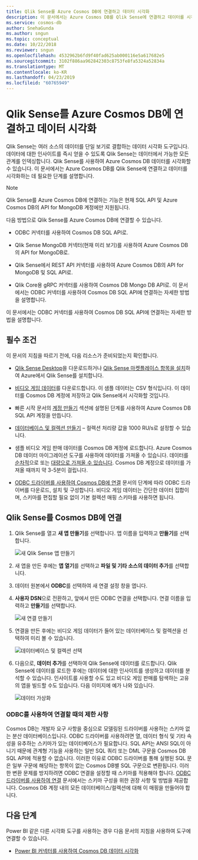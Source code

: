 ```yaml
---
title: Qlik Sense를 Azure Cosmos DB에 연결하고 데이터 시각화
description: 이 문서에서는 Azure Cosmos DB를 Qlik Sense에 연결하고 데이터를 시각화하는 데 필요한 단계를 설명합니다.
ms.service: cosmos-db
author: SnehaGunda
ms.author: sngun
ms.topic: conceptual
ms.date: 10/22/2018
ms.reviewer: sngun
ms.openlocfilehash: 4532962b6fd9f40fad625ab000116e5a617682e5
ms.sourcegitcommit: 3102f886aa962842303c8753fe8fa5324a52834a
ms.translationtype: MT
ms.contentlocale: ko-KR
ms.lasthandoff: 04/23/2019
ms.locfileid: "60765949"
---
```

# <a name="connect-qlik-sense-to-azure-cosmos-db-and-visualize-your-data"></a>Qlik Sense를 Azure Cosmos DB에 연결하고 데이터 시각화

Qlik Sense는 여러 소스의 데이터를 단일 보기로 결합하는 데이터 시각화 도구입니다. 데이터에 대한 인사이트를 즉시 얻을 수 있도록 Qlik Sense는 데이터에서 가능한 모든 관계를 인덱싱합니다. Qlik Sense를 사용하여 Azure Cosmos DB 데이터를 시각화할 수 있습니다. 이 문서에서는 Azure Cosmos DB를 Qlik Sense에 연결하고 데이터를 시각화하는 데 필요한 단계를 설명합니다. 

> [!NOTE]
> Qlik Sense를 Azure Cosmos DB에 연결하는 기능은 현재 SQL API 및 Azure Cosmos DB의 API for MongoDB 계정에만 지원됩니다.

다음 방법으로 Qlik Sense를 Azure Cosmos DB에 연결할 수 있습니다.

* ODBC 커넥터를 사용하여 Cosmos DB SQL API로.

* Qlik Sense MongoDB 커넥터(현재 미리 보기)를 사용하여 Azure Cosmos DB의 API for MongoDB로.

* Qlik Sense에서 REST API 커넥터를 사용하여 Azure Cosmos DB의 API for MongoDB 및 SQL API로.

* Qlik Core용 gRPC 커넥터를 사용하여 Cosmos DB Mongo DB API로.
이 문서에서는 ODBC 커넥터를 사용하여 Cosmos DB SQL API에 연결하는 자세한 방법을 설명합니다.

이 문서에서는 ODBC 커넥터를 사용하여 Cosmos DB SQL API에 연결하는 자세한 방법을 설명합니다.

## <a name="prerequisites"></a>필수 조건

이 문서의 지침을 따르기 전에, 다음 리소스가 준비되었는지 확인합니다.

* [Qlik Sense Desktop](https://www.qlik.com/us/try-or-buy/download-qlik-sense)을 다운로드하거나 [Qlik Sense 마켓플레이스 항목을 설치](https://azuremarketplace.microsoft.com/marketplace/apps/qlik.qlik-sense)하여 Azure에서 Qlik Sense를 설치합니다.

* [비디오 게임 데이터](https://www.kaggle.com/gregorut/videogamesales)를 다운로드합니다. 이 샘플 데이터는 CSV 형식입니다. 이 데이터를 Cosmos DB 계정에 저장하고 Qlik Sense에서 시각화할 것입니다.

* 빠른 시작 문서의 [계정 만들기](create-sql-api-dotnet.md#create-account) 섹션에 설명된 단계를 사용하여 Azure Cosmos DB SQL API 계정을 만듭니다.

* [데이터베이스 및 컬렉션 만들기](create-sql-api-dotnet.md#create-collection-database) – 컬렉션 처리량 값을 1000 RU/s로 설정할 수 있습니다. 

* 샘플 비디오 게임 판매 데이터를 Cosmos DB 계정에 로드합니다. Azure Cosmos DB 데이터 마이그레이션 도구를 사용하여 데이터를 가져올 수 있습니다. 데이터를 [순차적](import-data.md#SQLSeqTarget)으로 또는 [대량으로 가져올 수 있습니다](import-data.md#SQLBulkTarget). Cosmos DB 계정으로 데이터를 가져올 때까지 약 3-5분이 걸립니다.

* [ODBC 드라이버를 사용하여 Cosmos DB에 연결](odbc-driver.md) 문서의 단계에 따라 ODBC 드라이버를 다운로드, 설치 및 구성합니다. 비디오 게임 데이터는 간단한 데이터 집합이며, 스키마를 편집할 필요 없이 기본 컬렉션 매핑 스키마를 사용하면 됩니다.

## <a name="connect-qlik-sense-to-cosmos-db"></a>Qlik Sense를 Cosmos DB에 연결

1. Qlik Sense를 열고 **새 앱 만들기**를 선택합니다. 앱 이름을 입력하고 **만들기**를 선택합니다.

   ![새 Qlik Sense 앱 만들기](./media/visualize-qlik-sense/create-new-qlik-sense-app.png)

2. 새 앱을 만든 후에는 **앱 열기**를 선택하고 **파일 및 기타 소스의 데이터 추가**를 선택합니다. 

3. 데이터 원본에서 **ODBC**를 선택하여 새 연결 설정 창을 엽니다. 

4. **사용자 DSN**으로 전환하고, 앞에서 만든 ODBC 연결을 선택합니다. 연결 이름을 입력하고 **만들기**를 선택합니다. 

   ![새 연결 만들기](./media/visualize-qlik-sense/create-new-connection.png)

5. 연결을 만든 후에는 비디오 게임 데이터가 들어 있는 데이터베이스 및 컬렉션을 선택하여 미리 볼 수 있습니다.

   ![데이터베이스 및 컬렉션 선택](./media/visualize-qlik-sense/choose-database-and-collection.png) 

6. 다음으로, **데이터 추가**를 선택하여 Qlik Sense에 데이터를 로드합니다. Qlik Sense에 데이터를 로드한 후에는 데이터에 대한 인사이트를 생성하고 데이터를 분석할 수 있습니다. 인사이트를 사용할 수도 있고 비디오 게임 판매를 탐색하는 고유의 앱을 빌드할 수도 있습니다. 다음 이미지에 예가 나와 있습니다. 

   ![데이터 가상화](./media/visualize-qlik-sense/visualize-data.png)

### <a name="limitations-when-connecting-with-odbc"></a>ODBC를 사용하여 연결할 때의 제한 사항 

Cosmos DB는 개발자 요구 사항을 중심으로 모델링된 드라이버를 사용하는 스키마 없는 분산 데이터베이스입니다. ODBC 드라이버를 사용하려면 열, 데이터 형식 및 기타 속성을 유추하는 스키마가 있는 데이터베이스가 필요합니다. SQL API는 ANSI SQL이 아니기 때문에 관계형 기능을 사용하는 일반 SQL 쿼리 또는 DML 구문을 Cosmos DB SQL API에 적용할 수 없습니다. 이러한 이유로 ODBC 드라이버를 통해 실행된 SQL 문은 일부 구문에 해당하는 항목이 없는 Cosmos DB별 SQL 구문으로 변환됩니다. 이러한 변환 문제를 방지하려면 ODBC 연결을 설정할 때 스키마를 적용해야 합니다. [ODBC 드라이버를 사용하여 연결](odbc-driver.md) 문서에서는 스키마 구성을 위한 권장 사항 및 방법을 제공합니다. Cosmos DB 계정 내의 모든 데이터베이스/컬렉션에 대해 이 매핑을 만들어야 합니다.

## <a name="next-steps"></a>다음 단계

Power BI 같은 다른 시각화 도구를 사용하는 경우 다음 문서의 지침을 사용하여 도구에 연결할 수 있습니다.

* [Power BI 커넥터를 사용하여 Cosmos DB 데이터 시각화](powerbi-visualize.md)
